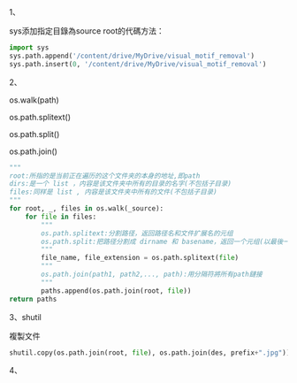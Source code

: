 1、

sys添加指定目錄為source root的代碼方法：

```python
import sys
sys.path.append('/content/drive/MyDrive/visual_motif_removal')
sys.path.insert(0, '/content/drive/MyDrive/visual_motif_removal')
```

2、

os.walk(path) 

os.path.splitext()

os.path.split()

os.path.join()

```python
"""
root:所指的是当前正在遍历的这个文件夹的本身的地址,即path
dirs:是一个 list ，内容是该文件夹中所有的目录的名字(不包括子目录)
files:同样是 list , 内容是该文件夹中所有的文件(不包括子目录)
"""
for root, _, files in os.walk(_source):
    for file in files:
        """
        os.path.splitext:分割路径，返回路径名和文件扩展名的元组
        os.path.split:把路径分割成 dirname 和 basename，返回一个元组(以最後一個分隔符為界限)
        """
        file_name, file_extension = os.path.splitext(file)
        """
        os.path.join(path1, path2,..., path):用分隔符將所有path鏈接
        """
        paths.append(os.path.join(root, file))
return paths
```

3、shutil

複製文件

```python
shutil.copy(os.path.join(root, file), os.path.join(des, prefix+".jpg"))
```

4、

